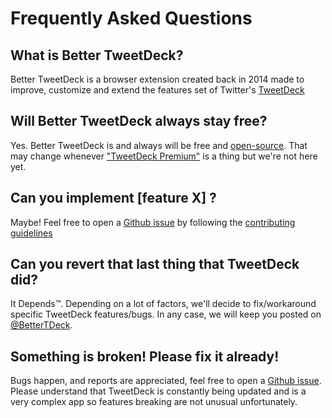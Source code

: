 # Frequently Asked Questions

## What is Better TweetDeck?

Better TweetDeck is a browser extension created back in 2014 made to improve, customize and extend the features set of Twitter's [TweetDeck][TD]

## Will Better TweetDeck always stay free?

Yes. Better TweetDeck is and always will be free and [open-source][github]. That may change whenever ["TweetDeck Premium"](https://pctechmag.com/2017/03/twitter-said-to-be-working-on-a-premium-version-of-tweetdeck/) is a thing but we're not here yet.

## Can you implement [feature X] ?

Maybe! Feel free to open a [Github issue][github-issues] by following the [contributing guidelines][contributing]

## Can you revert that last thing that TweetDeck did?

It Depends™️. Depending on a lot of factors, we'll decide to fix/workaround specific TweetDeck features/bugs. In any case, we will keep you posted on [@BetterTDeck](https://twitter.com/@BetterTDeck).

## Something is broken! Please fix it already!

Bugs happen, and reports are appreciated, feel free to open a [Github issue][github-issues]. Please understand that TweetDeck is constantly being updated and is a very complex app so features breaking are not unusual unfortunately.


[td]: https://tweetdeck.twitter.com
[github]: https://github.com/eramdam/BetterTweetDeck
[github-issues]: https://github.com/eramdam/BetterTweetDeck/issues
[contributing]: https://github.com/eramdam/BetterTweetDeck/blob/master/CONTRIBUTING.md#reporting-bugs
